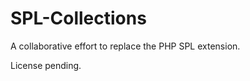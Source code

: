 SPL-Collections
===============

A collaborative effort to replace the PHP SPL extension.

License pending.

